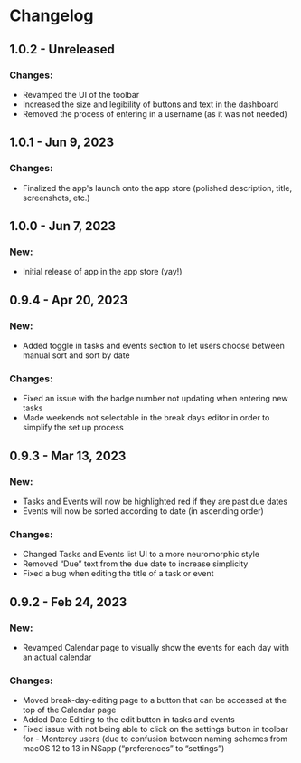 # Changelog

## 1.0.2 - Unreleased

### Changes:
- Revamped the UI of the toolbar
- Increased the size and legibility of buttons and text in the dashboard
- Removed the process of entering in a username (as it was not needed)

## 1.0.1 - Jun 9, 2023

### Changes:
- Finalized the app's launch onto the app store (polished description, title, screenshots, etc.)

## 1.0.0 - Jun 7, 2023

### New:
- Initial release of app in the app store (yay!)

## 0.9.4 - Apr 20, 2023

### New:
- Added toggle in tasks and events section to let users choose between manual sort and sort by date

### Changes:
- Fixed an issue with the badge number not updating when entering new tasks
- Made weekends not selectable in the break days editor in order to simplify the set up process

## 0.9.3 - Mar 13, 2023

### New:
- Tasks and Events will now be highlighted red if they are past due dates
- Events will now be sorted according to date (in ascending order)

### Changes:
- Changed Tasks and Events list UI to a more neuromorphic style
- Removed “Due” text from the due date to increase simplicity
- Fixed a bug when editing the title of a task or event

## 0.9.2 - Feb 24, 2023

### New:
- Revamped Calendar page to visually show the events for each day with an actual calendar

### Changes:
- Moved break-day-editing page to a button that can be accessed at the top of the Calendar page
- Added Date Editing to the edit button in tasks and events
- Fixed issue with not being able to click on the settings button in toolbar for - Monterey users (due to confusion between naming schemes from macOS 12 to 13 in NSapp (“preferences” to “settings”)
